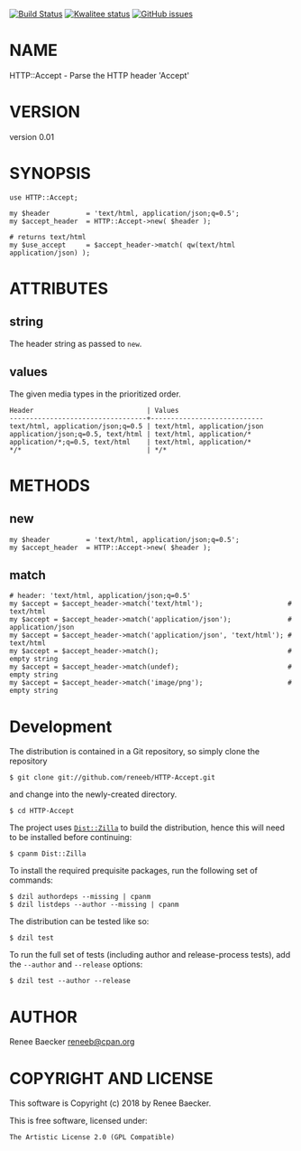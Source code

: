 [![Build Status](https://travis-ci.org/reneeb/HTTP-Accept.svg?branch=master)](https://travis-ci.org/reneeb/HTTP-Accept)
[![Kwalitee status](http://cpants.cpanauthors.org/dist/HTTP-Accept.png)](http://cpants.charsbar.org/dist/overview/HTTP-Accept)
[![GitHub issues](https://img.shields.io/github/issues/reneeb/HTTP-Accept.svg)](https://github.com/reneeb/HTTP-Accept/issues)

# NAME

HTTP::Accept - Parse the HTTP header 'Accept'

# VERSION

version 0.01

# SYNOPSIS

    use HTTP::Accept;
    
    my $header         = 'text/html, application/json;q=0.5';
    my $accept_header  = HTTP::Accept->new( $header );
    
    # returns text/html
    my $use_accept     = $accept_header->match( qw(text/html application/json) );

# ATTRIBUTES

## string

The header string as passed to `new`.

## values

The given media types in the prioritized order.

    Header                            | Values
    ----------------------------------+----------------------------
    text/html, application/json;q=0.5 | text/html, application/json
    application/json;q=0.5, text/html | text/html, application/*
    application/*;q=0.5, text/html    | text/html, application/*
    */*                               | */*

# METHODS

## new

    my $header         = 'text/html, application/json;q=0.5';
    my $accept_header  = HTTP::Accept->new( $header );

## match

    # header: 'text/html, application/json;q=0.5'
    my $accept = $accept_header->match('text/html');                     # text/html
    my $accept = $accept_header->match('application/json');              # application/json
    my $accept = $accept_header->match('application/json', 'text/html'); # text/html
    my $accept = $accept_header->match();                                # empty string
    my $accept = $accept_header->match(undef);                           # empty string
    my $accept = $accept_header->match('image/png');                     # empty string



# Development

The distribution is contained in a Git repository, so simply clone the
repository

```
$ git clone git://github.com/reneeb/HTTP-Accept.git
```

and change into the newly-created directory.

```
$ cd HTTP-Accept
```

The project uses [`Dist::Zilla`](https://metacpan.org/pod/Dist::Zilla) to
build the distribution, hence this will need to be installed before
continuing:

```
$ cpanm Dist::Zilla
```

To install the required prequisite packages, run the following set of
commands:

```
$ dzil authordeps --missing | cpanm
$ dzil listdeps --author --missing | cpanm
```

The distribution can be tested like so:

```
$ dzil test
```

To run the full set of tests (including author and release-process tests),
add the `--author` and `--release` options:

```
$ dzil test --author --release
```

# AUTHOR

Renee Baecker <reneeb@cpan.org>

# COPYRIGHT AND LICENSE

This software is Copyright (c) 2018 by Renee Baecker.

This is free software, licensed under:

    The Artistic License 2.0 (GPL Compatible)
